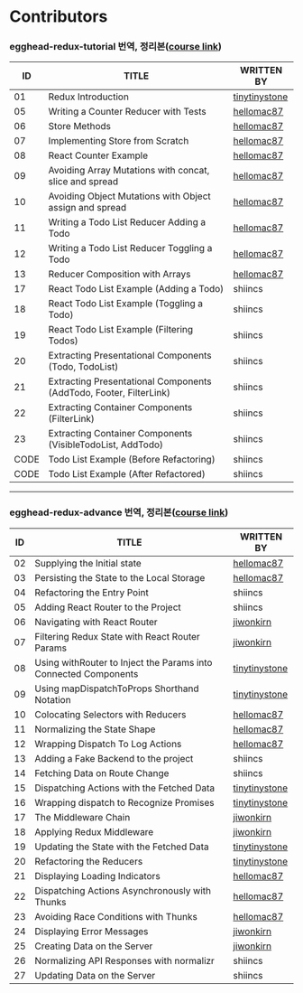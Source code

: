 # Contributors

### egghead-redux-tutorial 번역, 정리본([course link](https://egghead.io/courses/getting-started-with-redux))

| ID   | TITLE                                                        | WRITTEN BY                                        |
| ---- | ------------------------------------------------------------ | ------------------------------------------------- |
| 01   | Redux Introduction                                           | [tinytinystone](https://github.com/tinytinystone) |
| 05   | Writing a Counter Reducer with Tests                         | [hellomac87](https://github.com/hellomac87)       |
| 06   | Store Methods                                                | [hellomac87](https://github.com/hellomac87)       |
| 07   | Implementing Store from Scratch                              | [hellomac87](https://github.com/hellomac87)       |
| 08   | React Counter Example                                        | [hellomac87](https://github.com/hellomac87)       |
| 09   | Avoiding Array Mutations with concat, slice and spread       | [hellomac87](https://github.com/hellomac87)       |
| 10   | Avoiding Object Mutations with Object assign and spread      | [hellomac87](https://github.com/hellomac87)       |
| 11   | Writing a Todo List Reducer Adding a Todo                    | [hellomac87](https://github.com/hellomac87)       |
| 12   | Writing a Todo List Reducer Toggling a Todo                  | [hellomac87](https://github.com/hellomac87)       |
| 13   | Reducer Composition with Arrays                              | [hellomac87](https://github.com/hellomac87)       |
| 17   | React Todo List Example (Adding a Todo)                      | shiincs                                           |
| 18   | React Todo List Example (Toggling a Todo)                    | shiincs                                           |
| 19   | React Todo List Example (Filtering Todos)                    | shiincs                                           |
| 20   | Extracting Presentational Components (Todo, TodoList)        | shiincs                                           |
| 21   | Extracting Presentational Components (AddTodo, Footer, FilterLink) | shiincs                                           |
| 22   | Extracting Container Components (FilterLink)                 | shiincs                                           |
| 23   | Extracting Container Components (VisibleTodoList, AddTodo)   | shiincs                                           |
| CODE | Todo List Example (Before Refactoring)                       | shiincs                                           |
| CODE | Todo List Example (After Refactored)                         | shiincs                                           |

---

### egghead-redux-advance 번역, 정리본([course link](https://egghead.io/courses/building-react-applications-with-idiomatic-redux))

| ID   | TITLE                                                        | WRITTEN BY                                        |
| ---- | ------------------------------------------------------------ | ------------------------------------------------- |
| 02   | Supplying the Initial state                                  | [hellomac87](https://github.com/hellomac87)       |
| 03   | Persisting the State to the Local Storage                    | [hellomac87](https://github.com/hellomac87)       |
| 04   | Refactoring the Entry Point                                  | shiincs                                           |
| 05   | Adding React Router to the Project                           | shiincs                                           |
| 06   | Navigating with React Router                                 | [jiwonkirn](https://github.com/jiwonkirn)         |
| 07   | Filtering Redux State with React Router Params               | [jiwonkirn](https://github.com/jiwonkirn)         |
| 08   | Using withRouter to Inject the Params into Connected Components | [tinytinystone](https://github.com/tinytinystone) |
| 09   | Using mapDispatchToProps Shorthand Notation                  | [tinytinystone](https://github.com/tinytinystone) |
| 10   | Colocating Selectors with Reducers                           | [hellomac87](https://github.com/hellomac87)       |
| 11   | Normalizing the State Shape                                  | [hellomac87](https://github.com/hellomac87)       |
| 12   | Wrapping Dispatch To Log Actions                             | [hellomac87](https://github.com/hellomac87)       |
| 13   | Adding a Fake Backend to the project                         | shiincs                                           |
| 14   | Fetching Data on Route Change                                | shiincs                                           |
| 15   | Dispatching Actions with the Fetched Data                    | [tinytinystone](https://github.com/tinytinystone) |
| 16   | Wrapping dispatch to Recognize Promises                      | [tinytinystone](https://github.com/tinytinystone) |
| 17   | The Middleware Chain                                         | [jiwonkirn](https://github.com/jiwonkirn)         |
| 18   | Applying Redux Middleware                                    | [jiwonkirn](https://github.com/jiwonkirn)         |
| 19   | Updating the State with the Fetched Data                     | [tinytinystone](https://github.com/tinytinystone) |
| 20   | Refactoring the Reducers                                     | [tinytinystone](https://github.com/tinytinystone) |
| 21   | Displaying Loading Indicators                                | [hellomac87](https://github.com/hellomac87)       |
| 22   | Dispatching Actions Asynchronously with Thunks               | [hellomac87](https://github.com/hellomac87)       |
| 23   | Avoiding Race Conditions with Thunks                         | [hellomac87](https://github.com/hellomac87)       |
| 24   | Displaying Error Messages                                    | [jiwonkirn](https://github.com/jiwonkirn)         |
| 25   | Creating Data on the Server                                  | [jiwonkirn](https://github.com/jiwonkirn)         |
| 26   | Normalizing API Responses with normalizr                     | shiincs                                           |
| 27   | Updating Data on the Server                                  | shiincs                                           |